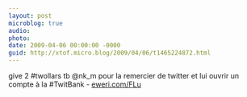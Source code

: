 ```yaml
---
layout: post
microblog: true
audio: 
photo: 
date: 2009-04-06 00:00:00 -0000
guid: http://xtof.micro.blog/2009/04/06/t1465224872.html
---
```

give 2 #twollars tb  @nk_m pour la remercier de twitter et lui ouvrir un compte à la #TwitBank - [eweri.com/FLu](http://eweri.com/FLu)
